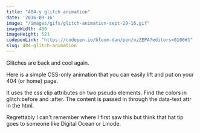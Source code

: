 ```yaml
---
title: "404-y glitch animation"
date: '2016-09-16'
image: "/images/gifs/glitch-animation-sept-29-16.gif"
imageWidth: 480
imageHeight: 521
codepenLink: "https://codepen.io/bloom-dan/pen/ozZEPA?editors=0100#1"
slug: 404-glitch-animation
---
```


Glitches are back and cool again.

Here is a simple CSS-only animation that you can easily lift and put on your 404 (or home) page.

It uses the css clip attributes on two pseudo elements. Find the colors in glitch:before and :after. The content is passed in through the data-text attr in the html.

Regrettably I can't remember where I first saw this but think that hat tip goes to someone like Digital Ocean or Linode.
